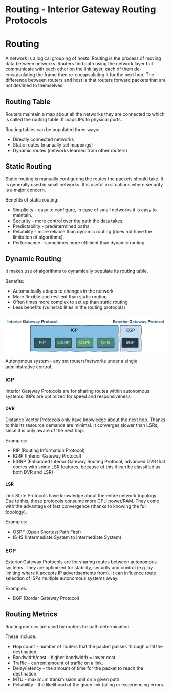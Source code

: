 # Routing - Interior Gateway Routing Protocols

# Routing

A network is a logical grouping of hosts. Routing is the process of moving data between networks. Routers find path using the network layer but communicate with each other on the link layer, each of them de-encapsulating the frame then re-encapsulating it for the next hop. The difference between routers and host is that routers forward packets that are not destined to themselves.

## Routing Table

Routers maintain a map about all the networks they are connected to which is called the routing table. It maps IPs to physical ports.

Routing tables can be populated three ways:
* Directly connected networks
* Static routes (manually set mappings)
* Dynamic routes (networks learned from other routers)

## Static Routing

Static routing is manually configuring the routes the packets should take. It is generally used in small networks. It is useful in situations where security is a major concern.

Benefits of static routing:
* Simplicity - easy to configure, in case of small networks it is easy to maintain.
* Security - more control over the path the data takes.
* Predictability - predetermined paths.
* Reliability - more reliable than dynamic routing (does not have the limitation of algorithms).
* Performance - sometimes more efficient than dynamic routing.

## Dynamic Routing

It makes use of algorithms to dynamically populate its routing table.

Benefits:
* Automatically adapts to changes in the network
* More flexible and resilient than static routing
* Often times more complex to set up than static routing
* Less benefits (vulnerabilities in the routing protocols)


![](images/routing_interior_gateway_routing_protocol/protocols.png)

Autonomous system - any set routers/networks under a single administrative control.

### IGP

Interior Gateway Protocols are for sharing routes within autonomous systems. IGPs are optimized for speed and responsiveness.

#### DVR

Distance Vector Protocols only have knowledge about the next hop. Thanks to this its resource demands are minimal. It converges slower than LSRs, since it is only aware of the next hop.

Examples:
* RIP (Routing Information Protocol)
* IGRP (Interior Gateway Protocol)
* EIGRP (Enhanced Interior Gateway Routing Protocol, advanced DVR that comes with some LSR features, because of this it can be classified as both DVR and LSR)

#### LSR

Link State Protocols have knowledge about the entire network topology. Due to this, these protocols consume more CPU power/RAM. They come with the advantage of fast convergence (thanks to knowing the full topology).

Examples:
* OSPF (Open Shortest Path First)
* IS-IS (Intermediate System to Intermediate System)

### EGP

Exterior Gateway Protocols are for sharing routes between autonomous systems. They are optimized for stability, security and control (e.g. by limiting where it accepts IP advertisements from). It can influence route selection of ISPs multiple autonomous systems away.

Examples:
* BGP (Border Gateway Protocol)

## Routing Metrics

Routing metrics are used by routers for path determination.

These include:
* Hop count - number of routers that the packet passes through until the destination.
* Bandwidth/cost - higher bandwidth = lower cost.
* Traffic - current amount of traffic on a link.
* Delay/latency - the amount of time for the packet to reach the destination.
* MTU - maximum transmission unit on a given path.
* Reliability - the likelihood of the given link failing or experiencing errors.
